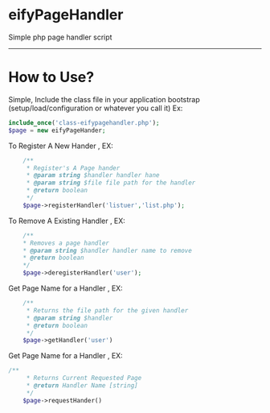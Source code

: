 eifyPageHandler
=========
Simple php page handler script
 

----------

How to Use?
=====

Simple, Include the class file in your application bootstrap (setup/load/configuration or whatever you call it) Ex:

```PHP
include_once('class-eifypagehandler.php');
$page = new eifyPageHander;
```

To Register A New Hander , EX:

```PHP
	/**
	 * Register's A Page hander
	 * @param string $handler handler hane
	 * @param string $file file path for the handler
	 * @return boolean
	 */
	$page->registerHandler('listuer','list.php');
```

To Remove A Existing Handler , EX:

```PHP
	/**
	* Removes a page handler
	* @param string $handler handler name to remove
	* @return boolean
	*/
	$page->deregisterHandler('user');
```

Get Page Name for a Handler , EX:

```PHP
	/**
	 * Returns the file path for the given handler
	 * @param string $handler
	 * @return boolean
	 */
	$page->getHandler('user')
```


Get Page Name for a Handler , EX:

```PHP
/**
	 * Returns Current Requested Page
	 * @return Handler Name [string]
	 */
	$page->requestHander()
```
